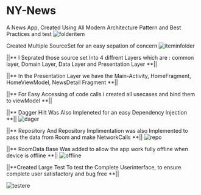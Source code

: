 # NY-News
A News App, Created Using All Modern Architecture Pattern and Best Practices and test
![folderitem](https://user-images.githubusercontent.com/82580142/153200304-413fa7c7-f740-4540-8463-ece3f11bee2f.jpg)

Created Multiple SourceSet for an easy sepation of concern
![iteminfolder](https://user-images.githubusercontent.com/82580142/153200882-d75a454f-73e6-4240-b5ea-036c6df7b1f0.jpg)

||** I Seprated those source set Into 4 diffrent Layers which are : common layer, Domain Layer, Data Layer and Presentation Layer  **||

||**  In the Presentation Layer we have the Main-Activity, HomeFragment, HomeViewModel, NewsDetail Fragment **||

||** For Easy Accessing of code calls i created all usecases and bind them to viewModel **||

||** Dagger Hilt Was Also Impleneted for an easy Dependency Injection **||
![dager](https://user-images.githubusercontent.com/82580142/153213239-39d51c4a-4137-44c0-97fd-ed2c1d684d1c.jpg)



||** Repository And Repository Implimentation  was also Implemented to pass the data from Room and make NetworkCalls **||
![repo](https://user-images.githubusercontent.com/82580142/153213770-797581b8-1a41-4397-aa91-f17e1601c4e9.jpg)

||** RoomData Base Was added to allow the app work fully offline when device is offline **||
     ![offline](https://user-images.githubusercontent.com/82580142/153214312-7bf3249c-98ce-40c2-afda-d764abc9380a.jpg)
     
     
||**Created Large Test To  test the Complete Userinterface, to ensure complete user satisfactory and bug free **||

![testere](https://user-images.githubusercontent.com/82580142/153214889-b48bda86-a916-4da5-b51d-f9c9208f5aa6.jpg)





